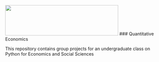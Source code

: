 <img src="https://upload.wikimedia.org/wikipedia/fr/thumb/d/d5/Institut_d%27%C3%A9tudes_politiques_de_Paris_%28logo%29.svg/640px-Institut_d%27%C3%A9tudes_politiques_de_Paris_%28logo%29.svg.png" width="360" height="98">
### Quantitative Economics

This repository contains group projects for an undergraduate class on Python for Economics and Social Sciences
